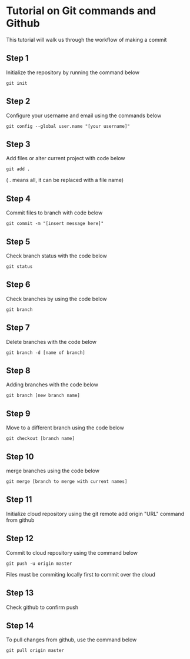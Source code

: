 # Tutorial on Git commands and Github
This tutorial will walk us through the workflow of making a commit

## Step 1
Initialize the repository by running the command below
```git
git init
```

## Step 2
Configure your username and email using the commands below
```git
git config --global user.name "[your username]"
```

## Step 3
Add files or alter current project with code below
```git
git add .
```
( . means all, it can be replaced with a file name)

## Step 4
Commit files to branch with code below
```git
git commit -m "[insert message here]"
```

## Step 5
Check branch status with the code below
```git 
git status
```

## Step 6
Check branches by using the code below
```git
git branch
```

## Step 7
Delete branches with the code below
```git
git branch -d [name of branch]
```

## Step 8
Adding branches with the code below
```git
git branch [new branch name]
```

## Step 9 
Move to a different branch using the code below
```git
git checkout [branch name]
```

## Step 10
merge branches using the code below 
```git
git merge [branch to merge with current names]
```

## Step 11
Initialize cloud repository using the git remote add origin "URL" command from github

## Step 12
Commit to cloud repository using the command below
```git 
git push -u origin master
```
Files must be commiting locally first to commit over the cloud

## Step 13 
Check github to confirm push

## Step 14
To pull changes from github, use the command below
```git
git pull origin master
```